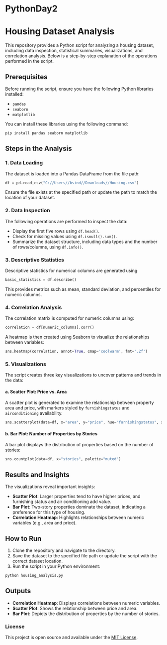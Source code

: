 # PythonDay2
# Housing Dataset Analysis

This repository provides a Python script for analyzing a housing dataset, including data inspection, statistical summaries, visualizations, and correlation analysis. Below is a step-by-step explanation of the operations performed in the script.

## Prerequisites
Before running the script, ensure you have the following Python libraries installed:

- `pandas`
- `seaborn`
- `matplotlib`

You can install these libraries using the following command:
```bash
pip install pandas seaborn matplotlib
```

## Steps in the Analysis

### 1. Data Loading
The dataset is loaded into a Pandas DataFrame from the file path:
```python
df = pd.read_csv("C://Users//bsind//Downloads//Housing.csv")
```
Ensure the file exists at the specified path or update the path to match the location of your dataset.

### 2. Data Inspection
The following operations are performed to inspect the data:
- Display the first five rows using `df.head()`.
- Check for missing values using `df.isnull().sum()`.
- Summarize the dataset structure, including data types and the number of rows/columns, using `df.info()`.

### 3. Descriptive Statistics
Descriptive statistics for numerical columns are generated using:
```python
basic_statistics = df.describe()
```
This provides metrics such as mean, standard deviation, and percentiles for numeric columns.

### 4. Correlation Analysis
The correlation matrix is computed for numeric columns using:
```python
correlation = df[numeric_columns].corr()
```
A heatmap is then created using Seaborn to visualize the relationships between variables:
```python
sns.heatmap(correlation, annot=True, cmap='coolwarm', fmt='.2f')
```

### 5. Visualizations
The script creates three key visualizations to uncover patterns and trends in the data:

#### a. Scatter Plot: Price vs. Area
A scatter plot is generated to examine the relationship between property area and price, with markers styled by `furnishingstatus` and `airconditioning` availability.
```python
sns.scatterplot(data=df, x="area", y="price", hue="furnishingstatus", style="airconditioning", palette="Set2")
```

#### b. Bar Plot: Number of Properties by Stories
A bar plot displays the distribution of properties based on the number of stories:
```python
sns.countplot(data=df, x="stories", palette="muted")
```

## Results and Insights
The visualizations reveal important insights:
- **Scatter Plot**: Larger properties tend to have higher prices, and furnishing status and air conditioning add value.
- **Bar Plot**: Two-story properties dominate the dataset, indicating a preference for this type of housing.
- **Correlation Heatmap**: Highlights relationships between numeric variables (e.g., area and price).

## How to Run
1. Clone the repository and navigate to the directory.
2. Save the dataset to the specified file path or update the script with the correct dataset location.
3. Run the script in your Python environment:
```bash
python housing_analysis.py
```

## Outputs
- **Correlation Heatmap**: Displays correlations between numeric variables.
- **Scatter Plot**: Shows the relationship between price and area.
- **Bar Plot**: Depicts the distribution of properties by the number of stories.


### License
This project is open source and available under the [MIT License](LICENSE).


